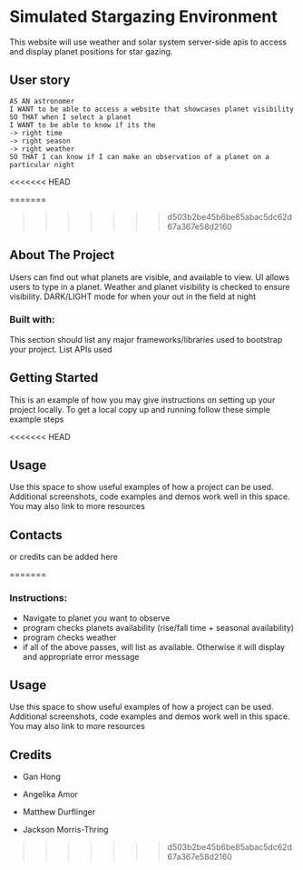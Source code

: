# Simulated Stargazing Environment
This website will use weather and solar system server-side apis to access and display planet positions for star gazing.

## User story 
```
AS AN astronomer 
I WANT to be able to access a website that showcases planet visibility
SO THAT when I select a planet
I WANT to be able to know if its the 
-> right time
-> right season
-> right weather
SO THAT I can know if I can make an observation of a planet on a particular night
```
<<<<<<< HEAD

=======
>>>>>>> d503b2be45b6be85abac5dc62d67a367e58d2160
## About The Project
Users can find out what planets are visible, and available to view. UI allows users to type in a planet. Weather and planet visibility is checked to ensure visibility. DARK/LIGHT mode for when your out in the field at night

### Built with:
This section should list any major frameworks/libraries used to bootstrap your project. List APIs used

## Getting Started
This is an example of how you may give instructions on setting up your project locally. To get a local copy up and running follow these simple example steps

<<<<<<< HEAD
## Usage
Use this space to show useful examples of how a project can be used. Additional screenshots, code examples and demos work well in this space. You may also link to more resources

## Contacts
or credits can be added here 

=======
### Instructions:
* Navigate to planet you want to observe
* program checks planets availability (rise/fall time + seasonal availability)
* program checks weather
* if all of the above passes, will list as available. Otherwise it will display and appropriate error message

## Usage
Use this space to show useful examples of how a project can be used. Additional screenshots, code examples and demos work well in this space. You may also link to more resources

## Credits

* Gan Hong

* Angelika Amor 

* Matthew Durflinger 

* Jackson Morris-Thring
>>>>>>> d503b2be45b6be85abac5dc62d67a367e58d2160
